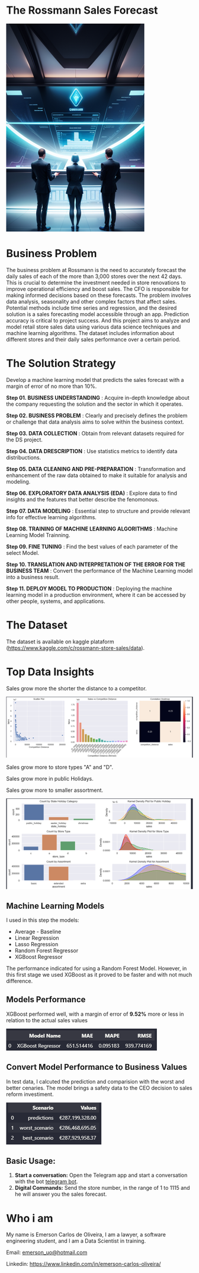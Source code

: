 # The Rossmann Sales Forecast

![Sales Forescast](img/salesForescast-header.png)

# Business Problem

The business problem at Rossmann is the need to accurately forecast the daily sales of each of the more than 3,000 stores over the next 42 days. This is crucial to determine the investment needed in store renovations to improve operational efficiency and boost sales. The CFO is responsible for making informed decisions based on these forecasts. The problem involves data analysis, seasonality and other complex factors that affect sales. Potential methods include time series and regression, and the desired solution is a sales forecasting model accessible through an app. Prediction accuracy is critical to project success.
And this project aims to analyze and model retail store sales data using various data science techniques and machine learning algorithms. The dataset includes information about different stores and their daily sales performance over a certain period.

# The Solution Strategy

Develop a machine learning model that predicts the sales forecast with a margin of error of no more than 10%.

**Step 01. BUSINESS UNDERSTANDING** : Acquire in-depth knowledge about the company requesting the solution and the sector in which it operates.

**Step 02. BUSINESS PROBLEM** : Clearly and precisely defines the problem or challenge that data analysis aims to solve within the business context.

**Step 03. DATA COLLECTION** : Obtain from relevant datasets required for the DS project.

**Step 04. DATA DRESCRIPTION** : Use statistics metrics to identify data distribuctions.

**Step 05. DATA CLEANING AND PRE-PREPARATION** : Transformation and enhancement of the raw data obtained to make it suitable for analysis and modeling.

**Step 06. EXPLORATORY DATA ANALYSIS (EDA)** : Explore data to find insights and the features that better describe the fenomonous.

**Step 07. DATA MODELING** : Essential step to structure and provide relevant info for effective learning algorithms.

**Step 08. TRAINING OF MACHINE LEARNING ALGORITHMS** : Machine Learning Model Trainning.

**Step 09. FINE TUNING** : Find the best values of each parameter of the select Model.

**Step 10. TRANSLATION AND INTERPRETATION OF THE ERROR FOR THE BUSINESS TEAM** : Convert the performance of the Machine Learning model into a business result.

**Step 11. DEPLOY MODEL TO PRODUCTION** : Deploying the machine learning model in a production environment, where it can be accessed by other people, systems, and applications.


# The Dataset

The dataset is available on kaggle plataform (https://www.kaggle.com/c/rossmann-store-sales/data).


# Top Data Insights 


Sales grow more the shorter the distance to a competitor. 

![salesByCompetitionDistance](img/sales_by_competition_distance.png)

Sales grow more to store types "A" and "D".

Sales grow more in public Holidays.

Sales grow more to smaller assortment.

![sales](img/sales_by_store_type_hollidays.png)


## Machine Learning Models

I used in this step the models:
* Average - Baseline
* Linear Regression
* Lasso Regression
* Random Forest Regressor
* XGBoost Regressor

The performance indicated for using a Random Forest Model. However, in this first stage we used XGBoost as it proved to be faster and with not much difference.

## Models Performance

XGBoost performed well, with a margin of error of **9.52%** more or less in relation to the actual sales values

![xgboostFinalPerformance](img/xgboostFinalPerformance.png)


## Convert Model Performance to Business Values

In test data, I calcuted the prediction and comparision with the worst and better cenaries. The model brings a safety data to the CEO decision to sales reform investiment.

![businessPerformance](img/businessPerformance.png)

## Basic Usage:

1. **Start a conversation:** Open the Telegram app and start a conversation with the bot [telegram bot](https://t.me/prediction_rossmann_bot).
2. **Digital Commands:** Send the store number, in the range of 1 to 1115 and he will answer you the sales forecast.

# Who i am

My name is Emerson Carlos de Oliveira, I am a lawyer, a software engineering student, and I am a Data Scientist in training.

Email: emerson_uo@hotmail.com

Linkedin: https://www.linkedin.com/in/emerson-carlos-oliveira/
